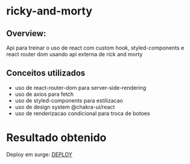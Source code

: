 # ricky-and-morty
 
## Overview:
Api para treinar o uso de react com custom hook, styled-components e react router dom usando api externa de rick and morty 

## Conceitos utilizados
- uso de react-router-dom para server-side-rendering
- uso de axios para fetch
- uso de styled-components para estilizacao
- uso de design system @chakra-ui/react
- uso de renderizacao condicional para troca de botoes

# Resultado obtenido
Deploy em surge: [DEPLOY]("[https://rick-and-morty-react.surge.sh")
